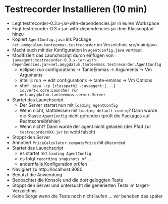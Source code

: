 Testrecorder Installieren (10 min)
==================================

* Legt testrecorder-0.3.x-jar-with-dependencies.jar in euren Workspace
* Fügt testrecorder-0.3.x-jar-with-dependencies.jar dem Klassenpfad hinzu
* Kopiert `AgentConfig.java` ins Package `net.amygdalum.tanteemmas.testrecorder` im Verzeichnis src/main/java 
* Macht euch mit der Konfiguration in `AgentConfig.java` vertraut
* Modifiziert das Launchscript durch einfügen von  `-javaagent:testrecorder-0.3.x-jar-with-dependencies.jar=net.amygdalum.tanteemmas.testrecorder.AgentConfig`
    * eclipse: run configurations -> TanteEmmas -> Arguments -> Vm Arguments
    * intellij: run -> edit configurations -> tante-emmas -> Vm Options
    * shell: `java -cp [classpath] -javaagent:[...] io.vertx.core.Launcher run net.amygdalum.tanteemmas.server.Server`
* Startet das Launchscript
    * Der Server startet nun mit `loading AgentConfig`
    * Wenn nicht, stattdessen mit `loading default config`? Dann wurde die Klasse `AgentConfig` nicht gefunden (prüft die Packages auf Rechtschreibfehler) 
    * Wenn nicht? Dann wurde der agent nicht geladen (der Pfad zur `testrecorderXXX.jar` ist wohl falsch)
* Stoppt den Server
* Annotiert `PriceCalculator.computePrice` mit `@Recorded`
* Startet das Launchscript
    * es startet mit `loading AgentConfig`
    * es folgt `recording snapshots of ...`
    * andernfalls Konfiguration prüfen
* Navigiert zu http://localhost:8080
* Benutzt die Anwendung
* Beobachtet die Konsole und die dort geloggten Tests
* Stoppt den Server und untersucht die generierten Tests im target-Verzeichnis
* Keine Sorge wenn die Tests noch nicht laufen ... wir beheben das später